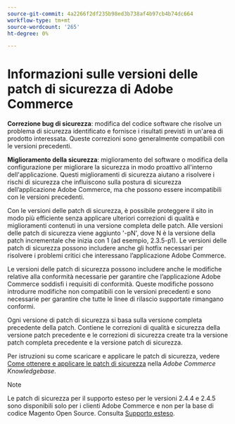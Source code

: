 ```yaml
---
source-git-commit: 4a2266f2df235b98ed3b738af4b97cb4b74dc664
workflow-type: tm+mt
source-wordcount: '265'
ht-degree: 0%

---
```

# Informazioni sulle versioni delle patch di sicurezza di Adobe Commerce

**Correzione bug di sicurezza**: modifica del codice software che risolve un problema di sicurezza identificato e fornisce i risultati previsti in un&#39;area di prodotto interessata. Queste correzioni sono generalmente compatibili con le versioni precedenti.

**Miglioramento della sicurezza**: miglioramento del software o modifica della configurazione per migliorare la sicurezza in modo proattivo all&#39;interno dell&#39;applicazione. Questi miglioramenti di sicurezza aiutano a risolvere i rischi di sicurezza che influiscono sulla postura di sicurezza dell’applicazione Adobe Commerce, ma che possono essere incompatibili con le versioni precedenti.

Con le versioni delle patch di sicurezza, è possibile proteggere il sito in modo più efficiente senza applicare ulteriori correzioni di qualità e miglioramenti contenuti in una versione completa delle patch. Alle versioni delle patch di sicurezza viene aggiunto &#39;-pN&#39;, dove N è la versione della patch incrementale che inizia con 1 (ad esempio, 2.3.5-p1). Le versioni delle patch di sicurezza possono includere anche gli hotfix necessari per risolvere i problemi critici che interessano l’applicazione Adobe Commerce.

Le versioni delle patch di sicurezza possono includere anche le modifiche relative alla conformità necessarie per garantire che l’applicazione Adobe Commerce soddisfi i requisiti di conformità. Queste modifiche possono introdurre modifiche non compatibili con le versioni precedenti e sono necessarie per garantire che tutte le linee di rilascio supportate rimangano conformi.

Ogni versione di patch di sicurezza si basa sulla versione completa precedente della patch. Contiene le correzioni di qualità e sicurezza della versione patch precedente e le correzioni di sicurezza create tra la versione patch completa precedente e la versione patch di sicurezza.

Per istruzioni su come scaricare e applicare le patch di sicurezza, vedere [Come ottenere e applicare le patch di sicurezza](https://experienceleague.adobe.com/it/docs/commerce-knowledge-base/kb/how-to/how-to-obtain-and-apply-security-patches) nella _Adobe Commerce Knowledgebase_.

>[!NOTE]
>
>Le patch di sicurezza per il supporto esteso per le versioni 2.4.4 e 2.4.5 sono disponibili solo per i clienti Adobe Commerce e non per la base di codice Magento Open Source. Consulta [Supporto esteso](https://experienceleague.adobe.com/it/docs/commerce-operations/release/planning/lifecycle-policy#extended-support).
